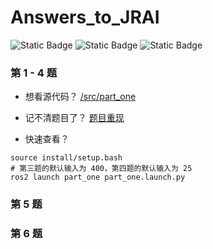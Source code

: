 # Answers_to_JRAI

![Static Badge](https://img.shields.io/badge/license-MIT-green)
![Static Badge](https://img.shields.io/badge/ros2-Humble-blue)
![Static Badge](https://img.shields.io/badge/python-3.10.12-yellow)

### 第 1 - 4 题

- 想看源代码？ [/src/part_one](/src/part_one)

- 记不清题目了？ [题目重现](/src/part_one/problems_review.md)

- 快速查看？

```shell
source install/setup.bash
# 第三题的默认输入为 400，第四题的默认输入为 25
ros2 launch part_one part_one.launch.py
```

### 第 5 题

### 第 6 题
